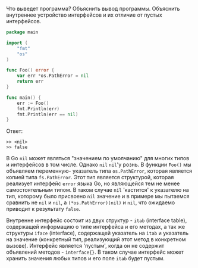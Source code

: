 Что выведет программа? Объяснить вывод программы. Объяснить внутреннее устройство интерфейсов и их отличие от пустых интерфейсов.

```go
package main

import (
	"fmt"
	"os"
)

func Foo() error {
	var err *os.PathError = nil
	return err
}

func main() {
	err := Foo()
	fmt.Println(err)
	fmt.Println(err == nil)
}
```

Ответ:
```shell
>> <nil>
>> false
```
В Go `nil` может являться "значением по умолчанию" для многих типов и интерфейсов
в том числе. Однако `nil` `nil`'у рознь. В функции `Foo()` мы объявляем переменную-
указатель типа `os.PathError`, которая является копией типа `fs.PathError`. Этот
тип является структурой, которая реализует интерфейс `error` языка Go, но
являющейся тем не менее самостоятельным типом. В таком случае `nil` 'кастится' к 
указателю на тип, которому было присвоено `nil` значение и в примере мы пытаемся
сравнить не `nil` и `nil`, а `(*os.PathError)(nil)` и `nil`, что ожидаемо приводит
к результату `false`.


Внутренне интерфейс состоит из двух структур - `itab` (interface table), 
содержащей информацию о типе интерфейса и его методах, а так же структуры `iface`
(interface), содержащей указатель на `itab` и указатель на значение (конкретный тип,
реализующий этот метод в конкретном вызове).
Интерфейс является 'пустым', когда он не содержит объявлений методов - `interface{}`.
В таком случае интерфейс может хранить значения любых типов и его поле `itab`
будет пустым.
